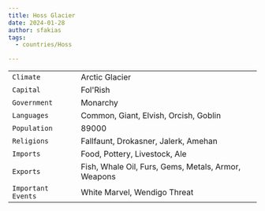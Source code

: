 ```yaml
---
title: Hoss Glacier
date: 2024-01-28
author: sfakias
tags:
  - countries/Hoss

---
```

| | |
| --- | --- |
| `Climate` | Arctic Glacier |
| `Capital` | Fol'Rish |
| `Government` | Monarchy |
| `Languages` | Common, Giant, Elvish, Orcish, Goblin |
| `Population` | 89000 |
| `Religions` | Fallfaunt, Drokasner, Jalerk, Amehan |
| `Imports` | Food, Pottery, Livestock, Ale |
| `Exports` | Fish, Whale Oil, Furs, Gems, Metals, Armor, Weapons |
| `Important Events` | White Marvel, Wendigo Threat |
